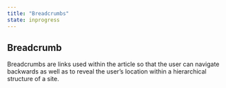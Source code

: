```yaml
---
title: "Breadcrumbs"
state: inprogress
---
```



Breadcrumb
--
Breadcrumbs are links used within the article so that the user can navigate backwards as well as to reveal the user’s location within a hierarchical structure of a site.
